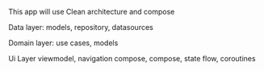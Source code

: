 This app will use Clean architecture and compose

Data layer:
models, repository, datasources

Domain layer:
use cases, models

Ui Layer
viewmodel, navigation compose, compose, state flow, coroutines
